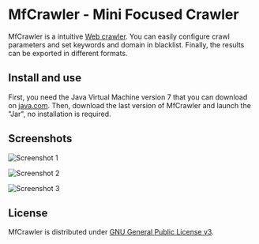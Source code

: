 MfCrawler - Mini Focused Crawler 
=================================
MfCrawler is a intuitive [Web crawler](http://en.wikipedia.org/wiki/Web_crawler).
You can easily configure crawl parameters and set keywords and domain in blacklist.
Finally, the results can be exported in different formats.

Install and use
---------------
First, you need the Java Virtual Machine version 7 that you can download on [java.com](http://java.com).
Then, download the last version of MfCrawler and launch the "Jar", no installation is required.

Screenshots
-----------
![Screenshot 1](http://imagesia.com/mfcrawler-1_9y0l)

![Screenshot 2](http://imagesia.com/mfcrawler-2_9y0k)

![Screenshot 3](http://imagesia.com/mfcrawler-3_9y0j)

License
-------
MfCrawler is distributed under [GNU General Public License v3](http://www.gnu.org/licenses/gpl.html).


